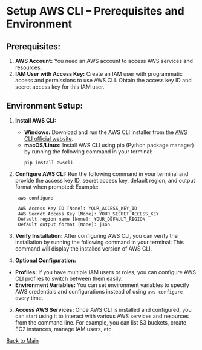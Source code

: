 # Setup AWS CLI – Prerequisites and Environment

## Prerequisites:
1. **AWS Account:** You need an AWS account to access AWS services and resources.
2. **IAM User with Access Key:** Create an IAM user with programmatic access and permissions to use AWS CLI. Obtain the access key ID and secret access key for this IAM user.

## Environment Setup:
1. **Install AWS CLI:**
   - **Windows:** Download and run the AWS CLI installer from the [AWS CLI official website](https://aws.amazon.com/cli/).
   - **macOS/Linux:** Install AWS CLI using pip (Python package manager) by running the following command in your terminal:
     ```
     pip install awscli
     ```

2. **Configure AWS CLI:**
   Run the following command in your terminal and provide the access key ID, secret access key, default region, and output format when prompted:
   Example:
   ``` 
    aws configure
   
    AWS Access Key ID [None]: YOUR_ACCESS_KEY_ID
    AWS Secret Access Key [None]: YOUR_SECRET_ACCESS_KEY
    Default region name [None]: YOUR_DEFAULT_REGION
    Default output format [None]: json
   ```

3. **Verify Installation:**
After configuring AWS CLI, you can verify the installation by running the following command in your terminal:
This command will display the installed version of AWS CLI.

4. **Optional Configuration:**
- **Profiles:** If you have multiple IAM users or roles, you can configure AWS CLI profiles to switch between them easily.
- **Environment Variables:** You can set environment variables to specify AWS credentials and configurations instead of using `aws configure` every time.

5. **Access AWS Services:**
Once AWS CLI is installed and configured, you can start using it to interact with various AWS services and resources from the command line. For example, you can list S3 buckets, create EC2 instances, manage IAM users, etc.

[Back to Main](readme.md)
